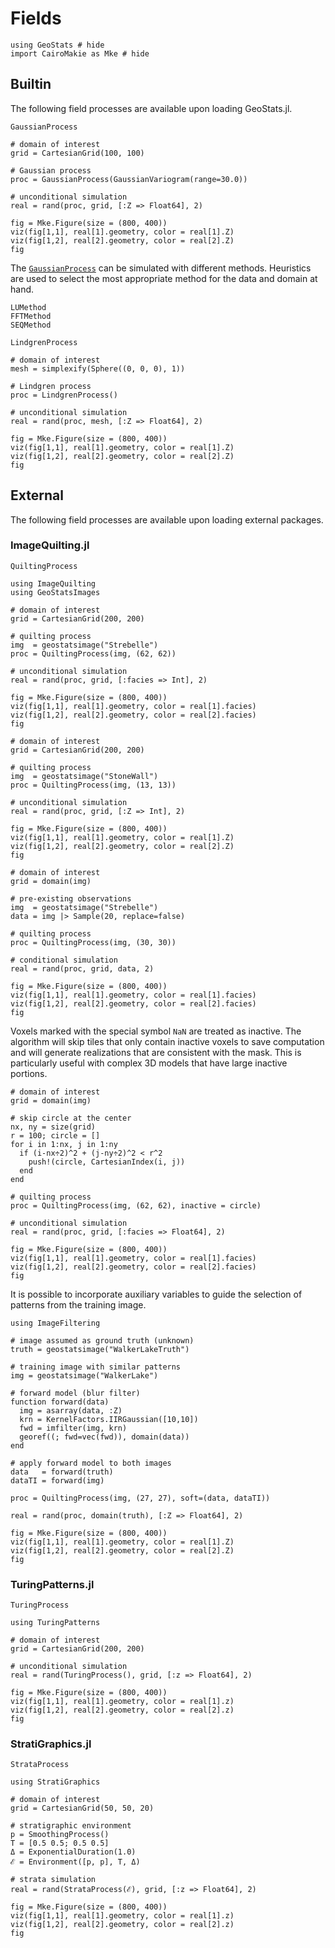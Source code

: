 # Fields

```@example fieldprocs
using GeoStats # hide
import CairoMakie as Mke # hide
```

## Builtin

The following field processes are available upon loading GeoStats.jl.

```@docs
GaussianProcess
```

```@example fieldprocs
# domain of interest
grid = CartesianGrid(100, 100)

# Gaussian process
proc = GaussianProcess(GaussianVariogram(range=30.0))

# unconditional simulation
real = rand(proc, grid, [:Z => Float64], 2)

fig = Mke.Figure(size = (800, 400))
viz(fig[1,1], real[1].geometry, color = real[1].Z)
viz(fig[1,2], real[2].geometry, color = real[2].Z)
fig
```

The [`GaussianProcess`](@ref) can be simulated with different methods.
Heuristics are used to select the most appropriate method for the data
and domain at hand.

```@docs
LUMethod
FFTMethod
SEQMethod
```

```@docs
LindgrenProcess
```

```@example fieldprocs
# domain of interest
mesh = simplexify(Sphere((0, 0, 0), 1))

# Lindgren process
proc = LindgrenProcess()

# unconditional simulation
real = rand(proc, mesh, [:Z => Float64], 2)

fig = Mke.Figure(size = (800, 400))
viz(fig[1,1], real[1].geometry, color = real[1].Z)
viz(fig[1,2], real[2].geometry, color = real[2].Z)
fig
```

## External

The following field processes are available upon loading external packages.

### ImageQuilting.jl

```@docs
QuiltingProcess
```

```@example fieldprocs
using ImageQuilting
using GeoStatsImages

# domain of interest
grid = CartesianGrid(200, 200)

# quilting process
img  = geostatsimage("Strebelle")
proc = QuiltingProcess(img, (62, 62))

# unconditional simulation
real = rand(proc, grid, [:facies => Int], 2)

fig = Mke.Figure(size = (800, 400))
viz(fig[1,1], real[1].geometry, color = real[1].facies)
viz(fig[1,2], real[2].geometry, color = real[2].facies)
fig
```

```@example fieldprocs
# domain of interest
grid = CartesianGrid(200, 200)

# quilting process
img  = geostatsimage("StoneWall")
proc = QuiltingProcess(img, (13, 13))

# unconditional simulation
real = rand(proc, grid, [:Z => Int], 2)

fig = Mke.Figure(size = (800, 400))
viz(fig[1,1], real[1].geometry, color = real[1].Z)
viz(fig[1,2], real[2].geometry, color = real[2].Z)
fig
```

```@example fieldprocs
# domain of interest
grid = domain(img)

# pre-existing observations
img  = geostatsimage("Strebelle")
data = img |> Sample(20, replace=false)

# quilting process
proc = QuiltingProcess(img, (30, 30))

# conditional simulation
real = rand(proc, grid, data, 2)

fig = Mke.Figure(size = (800, 400))
viz(fig[1,1], real[1].geometry, color = real[1].facies)
viz(fig[1,2], real[2].geometry, color = real[2].facies)
fig
```

Voxels marked with the special symbol `NaN` are treated as inactive.
The algorithm will skip tiles that only contain inactive voxels to 
save computation and will generate realizations that are consistent
with the mask. This is particularly useful with complex 3D models that 
have large inactive portions.

```@example fieldprocs
# domain of interest
grid = domain(img)

# skip circle at the center
nx, ny = size(grid)
r = 100; circle = []
for i in 1:nx, j in 1:ny
  if (i-nx÷2)^2 + (j-ny÷2)^2 < r^2
    push!(circle, CartesianIndex(i, j))
  end
end

# quilting process
proc = QuiltingProcess(img, (62, 62), inactive = circle)

# unconditional simulation
real = rand(proc, grid, [:facies => Float64], 2)

fig = Mke.Figure(size = (800, 400))
viz(fig[1,1], real[1].geometry, color = real[1].facies)
viz(fig[1,2], real[2].geometry, color = real[2].facies)
fig
```

It is possible to incorporate auxiliary variables to guide the 
selection of patterns from the training image.

```@example fieldprocs
using ImageFiltering

# image assumed as ground truth (unknown)
truth = geostatsimage("WalkerLakeTruth")

# training image with similar patterns
img = geostatsimage("WalkerLake")

# forward model (blur filter)
function forward(data)
  img = asarray(data, :Z)
  krn = KernelFactors.IIRGaussian([10,10])
  fwd = imfilter(img, krn)
  georef((; fwd=vec(fwd)), domain(data))
end

# apply forward model to both images
data   = forward(truth)
dataTI = forward(img)

proc = QuiltingProcess(img, (27, 27), soft=(data, dataTI))

real = rand(proc, domain(truth), [:Z => Float64], 2)

fig = Mke.Figure(size = (800, 400))
viz(fig[1,1], real[1].geometry, color = real[1].Z)
viz(fig[1,2], real[2].geometry, color = real[2].Z)
fig
```

### TuringPatterns.jl

```@docs
TuringProcess
```

```@example fieldprocs
using TuringPatterns

# domain of interest
grid = CartesianGrid(200, 200)

# unconditional simulation
real = rand(TuringProcess(), grid, [:z => Float64], 2)

fig = Mke.Figure(size = (800, 400))
viz(fig[1,1], real[1].geometry, color = real[1].z)
viz(fig[1,2], real[2].geometry, color = real[2].z)
fig
```

### StratiGraphics.jl

```@docs
StrataProcess
```

```@example fieldprocs
using StratiGraphics

# domain of interest
grid = CartesianGrid(50, 50, 20)

# stratigraphic environment
p = SmoothingProcess()
T = [0.5 0.5; 0.5 0.5]
Δ = ExponentialDuration(1.0)
ℰ = Environment([p, p], T, Δ)

# strata simulation
real = rand(StrataProcess(ℰ), grid, [:z => Float64], 2)

fig = Mke.Figure(size = (800, 400))
viz(fig[1,1], real[1].geometry, color = real[1].z)
viz(fig[1,2], real[2].geometry, color = real[2].z)
fig
```
